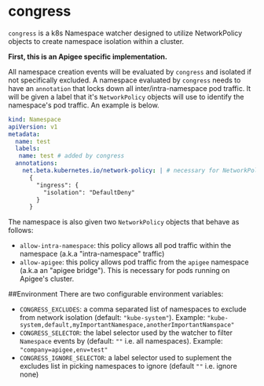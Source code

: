 # congress

`congress` is a k8s Namespace watcher designed to utilize NetworkPolicy objects to create namespace isolation within a cluster.

**First, this is an Apigee specific implementation.**

All namespace creation events will be evaluated by `congress` and isolated if not specifically excluded. A namespace evaluated by `congress` needs to have an `annotation` that locks down all inter/intra-namespace pod traffic. It will be given a label that it's `NetworkPolicy` objects will use to identify the namespace's pod traffic. An example is below.
```yaml
kind: Namespace
apiVersion: v1
metadata:
  name: test
  labels:
   name: test # added by congress
  annotations:
    net.beta.kubernetes.io/network-policy: | # necessary for NetworkPolicies to work
      {
        "ingress": {
          "isolation": "DefaultDeny"
        }
      }
```
The namespace is also given two `NetworkPolicy` objects that behave as follows:
* `allow-intra-namespace`: this policy allows all pod traffic within the namespace (a.k.a "intra-namespace" traffic)
* `allow-apigee`: this policy allows pod traffic from the `apigee` namespace (a.k.a an "apigee bridge"). This is necessary for pods running on Apigee's cluster.

##Environment
There are two configurable environment variables:
* `CONGRESS_EXCLUDES`: a comma separated list of namespaces to exclude from network isolation (default: `"kube-system"`). Example: `"kube-system,default,myImportantNamespace,anotherImportantNamspace"`
* `CONGRESS_SELECTOR`: the label selector used by the watcher to filter `Namespace` events by (default: `""` i.e. all namespaces).
  Example: `"company=apigee,env=test"`
* `CONGRESS_IGNORE_SELECTOR`: a label selector used to suplement the excludes list in picking namespaces to ignore (default `""` i.e. ignore none)
